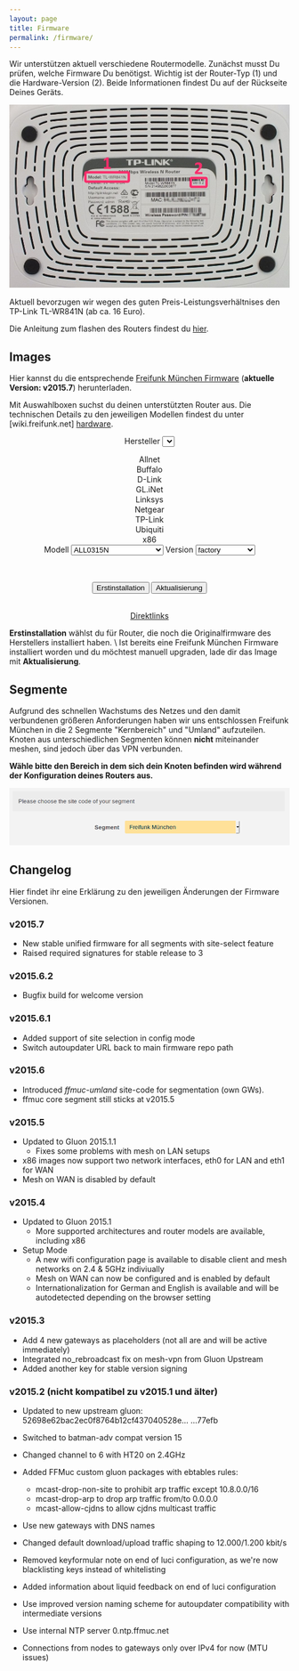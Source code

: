 ```yaml
---
layout: page
title: Firmware
permalink: /firmware/
---
```


Wir unterstützen aktuell verschiedene Routermodelle. Zunächst musst Du prüfen, welche Firmware Du benötigst. Wichtig ist der Router-Typ (1) und die Hardware-Version (2). Beide Informationen findest Du auf der Rückseite Deines Geräts.

![Modell und Version](/assets/router-flashen/guide-14.jpg)

Aktuell bevorzugen wir wegen des guten Preis-Leistungsverhältnises den TP-Link TL-WR841N (ab ca. 16 Euro).

Die Anleitung zum flashen des Routers findest du [hier][router-flashen].

## Images

Hier kannst du die entsprechende [Freifunk München Firmware](http://firmware.ffmuc.net/) (**aktuelle Version: v2015.7**) herunterladen.

Mit Auswahlboxen suchst du deinen unterstützten Router aus. Die technischen Details zu den jeweiligen Modellen findest du unter [wiki.freifunk.net]
[hardware].

<div markdown="0" style="text-align:center">

<label for="brand">Hersteller</label>
<select id="brand" onchange="giveSelection(1,this.value)">
  <option value="allnet">Allnet</option>
  <option value="buffalo">Buffalo</option>
  <option value="d-link">D-Link</option>
  <option value="gl-inet">GL.iNet</option>
  <option value="linksys">Linksys</option>
  <option value="netgear">Netgear</option>
  <option value="tp-link">TP-Link</option>
  <option value="ubiquiti">Ubiquiti</option>
  <option value="x86">x86</option>
</select>
<label for="model">Modell</label>
<select id="model" onchange="giveSelection(2,this.value)">
  <option data-option="allnet" value="all0315n">ALL0315N</option>
  <option data-option="buffalo" value="wzr-hp-ag300h-wzr-600dhp">WZR HP AG300H</option>
  <option data-option="buffalo" value="wzr-hp-ag300h-wzr-600dhp">WZR 600DHP</option>
  <option data-option="buffalo" value="wzr-hp-g450h">WZR HP G450H</option>
  <option data-option="d-link" value="dir-615">DIR-615</option>
  <option data-option="d-link" value="dir-825">DIR-825</option>
  <option data-option="gl-inet" value="6408a">6408A</option>
  <option data-option="gl-inet" value="6416a">6416A</option>
  <option data-option="linksys" value="wrt160nl">WRT160NL</option>
  <option data-option="netgear" value="wndr3700">WNDR3700</option>
  <option data-option="netgear" value="wndr3700v2">WNDR3700v2</option>
  <option data-option="netgear" value="wndr3700v4">WNDR3700v4</option>
  <option data-option="netgear" value="wndr3800">WNDR3800</option>
  <option data-option="netgear" value="wndr4300">WNDR4300</option>
  <option data-option="netgear" value="wndrmacv2">WNDRMACv2</option>
  <option data-option="tp-link" value="cpe210">CPE210</option>
  <option data-option="tp-link" value="cpe220">CPE220</option>
  <option data-option="tp-link" value="cpe510">CPE510</option>
  <option data-option="tp-link" value="cpe520">CPE520</option>
  <option data-option="tp-link" value="tl-mr3020">TL-MR3020</option>
  <option data-option="tp-link" value="tl-mr3040">TL-MR3040</option>
  <option data-option="tp-link" value="tl-mr3220">TL-MR3220</option>
  <option data-option="tp-link" value="tl-mr3420">TL-MR3420</option>
  <option data-option="tp-link" value="tl-wa701n-nd">TL-WA701N/ND</option>
  <option data-option="tp-link" value="tl-wa750re">TL-WA750RE</option>
  <option data-option="tp-link" value="tl-wa801n-nd">TL-WA801N/ND</option>
  <option data-option="tp-link" value="tl-wa830re">TL-WA830RE</option>
  <option data-option="tp-link" value="tl-wa850re">TL-WA850RE</option>
  <option data-option="tp-link" value="tl-wa860re">TL-WA860RE</option>
  <option data-option="tp-link" value="tl-wa901n-nd">TL-WA901N/ND</option>
  <option data-option="tp-link" value="tl-wdr3500">TL-WDR3500</option>
  <option data-option="tp-link" value="tl-wdr3600">TL-WDR3600</option>
  <option data-option="tp-link" value="tl-wdr4300">TL-WDR4300</option>
  <option data-option="tp-link" value="tl-wr703n">TL-WR703N</option>
  <option data-option="tp-link" value="tl-wr710n">TL-WR710N</option>
  <option data-option="tp-link" value="tl-wr740n-nd">TL-WR740N/ND</option>
  <option data-option="tp-link" value="tl-wr741n-nd">TL-WR741N/ND</option>
  <option data-option="tp-link" value="tl-wr743n-nd">TL-WR743N/ND</option>
  <option data-option="tp-link" value="tl-wr841n-nd">TL-WR841N/ND</option>
  <option data-option="tp-link" value="tl-wr842n-nd">TL-WR842N/ND</option>
  <option data-option="tp-link" value="tl-wr941n-nd">TL-WR941N/ND</option>
  <option data-option="tp-link" value="tl-wr1043n-nd">TL-WR1043N/ND</option>
  <option data-option="tp-link" value="tl-wr2543n-nd">TL-WR2543N/ND</option>
  <option data-option="ubiquiti" value="bullet-m">Bullet M</option>
  <option data-option="ubiquiti" value="nanostation-m">Nanostation/Loco M</option>
  <option data-option="ubiquiti" value="nanostation-m-xw">Nanostation M XW</option>
  <option data-option="ubiquiti" value="loco-m-xw">Nanostation Loco M XW</option>
  <option data-option="ubiquiti" value="unifi">UniFi AP / Unifi AP-LR</option>
  <option data-option="ubiquiti" value="unifi-ap-pro">UniFi AP-Pro</option>
  <option data-option="ubiquiti" value="unifiap-outdoor">UniFi Outdoor</option>
  <option data-option="x86" value="vmi">Virtual Machine Images</option>
</select>
<label for="version">Version</label>
<select id="version">
  <option data-option="all0315n" value="">factory</option>
  <option data-option="wzr-hp-ag300h-wzr-600dhp" value="">factory</option>
  <option data-option="wzr-hp-g450h" value="">factory</option>
  <option data-option="dir-615" value="rev-c1">rev C1</option>
  <option data-option="dir-825" value="rev-b1">rev B1</option>
  <option data-option="6408a" value="v1">v1</option>
  <option data-option="6416a" value="v1">v1</option>
  <option data-option="wrt160nl" value="">factory</option>
  <option data-option="wndr3700" value="">factory</option>
  <option data-option="wndr3700v2" value="">factory</option>
  <option data-option="wndr3700v4" value="">factory</option>
  <option data-option="wndr3800" value="">factory</option>
  <option data-option="wndr4300" value="">factory</option>
  <option data-option="wndrmacv2" value="">factory</option>
  <option data-option="cpe210" value="v1.0">1.0</option>
  <option data-option="cpe220" value="v1.0">1.0</option>
  <option data-option="cpe510" value="v1.0">1.0</option>
  <option data-option="cpe520" value="v1.0">1.0</option>
  <option data-option="tl-mr3020" value="v1">1.x</option>
  <option data-option="tl-mr3040" value="v1">1.x</option>
  <option data-option="tl-mr3040" value="v2">2.x</option>
  <option data-option="tl-mr3220" value="v1">1.x</option>
  <option data-option="tl-mr3420" value="v1">1.x</option>
  <option data-option="tl-mr3420" value="v2">2.x</option>
  <option data-option="tl-wa701n-nd" value="v1">1.x</option>
  <option data-option="tl-wa750re" value="v1">1.x</option>
  <option data-option="tl-wa801n-nd" value="v2">2.x</option>
  <option data-option="tl-wa830re" value="v1">1.x</option>
  <option data-option="tl-wa850re" value="v1">1.x</option>
  <option data-option="tl-wa860re" value="v1">1.x</option>
  <option data-option="tl-wa901n-nd" value="v2">2.x</option>
  <option data-option="tl-wa901n-nd" value="v3">3.x</option>
  <option data-option="tl-wdr3500" value="v1">1.x</option>
  <option data-option="tl-wdr3600" value="v1">1.x</option>
  <option data-option="tl-wdr4300" value="v1">1.x</option>
  <option data-option="tl-wr703n" value="v1">1.x</option>
  <option data-option="tl-wr710n" value="v1">1.x</option>
  <option data-option="tl-wr740n-nd" value="v1">1.x</option>
  <option data-option="tl-wr740n-nd" value="v3">3.x</option>
  <option data-option="tl-wr740n-nd" value="v4">4.x</option>
  <option data-option="tl-wr741n-nd" value="v1">1.x</option>
  <option data-option="tl-wr741n-nd" value="v2">2.x</option>
  <option data-option="tl-wr741n-nd" value="v4">4.x</option>
  <option data-option="tl-wr743n-nd" value="v1">1.x</option>
  <option data-option="tl-wr743n-nd" value="v2">2.x</option>
  <option data-option="tl-wr841n-nd" value="v3">3.x</option>
  <option data-option="tl-wr841n-nd" value="v5">5.x</option>
  <option data-option="tl-wr841n-nd" value="v7">7.x</option>
  <option data-option="tl-wr841n-nd" value="v8">8.x</option>
  <option data-option="tl-wr841n-nd" value="v9">9.x</option>
  <option data-option="tl-wr842n-nd" value="v1">1.x</option>
  <option data-option="tl-wr842n-nd" value="v2">2.x</option>
  <option data-option="tl-wr941n-nd" value="v2">2.x</option>
  <option data-option="tl-wr941n-nd" value="v3">3.x</option>
  <option data-option="tl-wr941n-nd" value="v4">4.x</option>
  <option data-option="tl-wr941n-nd" value="v5">5.x</option>
  <option data-option="tl-wr1043n-nd" value="v1">1.x</option>
  <option data-option="tl-wr1043n-nd" value="v2">2.x</option>
  <option data-option="tl-wr2543n-nd" value="v1">1.x</option>
  <option data-option="bullet-m" value="">factory</option>
  <option data-option="nanostation-m" value="">factory</option>
  <option data-option="nanostation-m-xw" value="">factory</option>
  <option data-option="loco-m-xw" value="">factory</option>
  <option data-option="unifi" value="">factory</option>
  <option data-option="unifi-ap-pro" value="">factory</option>
  <option data-option="unifiap-outdoor" value="">factory</option>
  <option data-option="vmi" value="kvm">kvm</option>
  <option data-option="vmi" value="generic">Generic</option>
  <option data-option="vmi" value="virtualbox">Virtualbox VDI</option>
  <option data-option="vmi" value="vmware">VMware vmdk</option>
</select>

<br><br>
  <button type="button" class="btn btn-default" onclick="getImage('ffmuc','factory','http://firmware.ffmuc.net/stable/','v2015.7');">Erstinstallation</button>
  <button type="button" class="btn btn-primary" onclick="getImage('ffmuc','sysupgrade','http://firmware.ffmuc.net/stable/','v2015.7');">Aktualisierung</button>

<br>
<a href="http://firmware.ffmuc.net/">Direktlinks</a>

</div>

**Erstinstallation** wählst du für Router, die noch die Originalfirmware des Herstellers installiert haben. \\
Ist bereits eine Freifunk München Firmware installiert worden und du möchtest manuell upgraden, lade dir das Image mit **Aktualisierung**.


## Segmente

Aufgrund des schnellen Wachstums des Netzes und den damit verbundenen größeren Anforderungen haben wir uns entschlossen Freifunk München in die 2 Segmente "Kernbereich" und "Umland" aufzuteilen. <br>
Knoten aus unterschiedlichen Segmenten können **nicht** miteinander meshen, sind jedoch über das VPN verbunden.

**Wähle bitte den Bereich in dem sich dein Knoten befinden wird während der Konfiguration deines Routers aus.**

![Site Select](/assets/firmware/site-select.png)

## Changelog

Hier findet ihr eine Erklärung zu den jeweiligen Änderungen der Firmware Versionen.

### v2015.7
 * New stable unified firmware for all segments with site-select feature
 * Raised required signatures for stable release to 3

### v2015.6.2
 * Bugfix build for welcome version

### v2015.6.1
 * Added support of site selection in config mode
 * Switch autoupdater URL back to main firmware repo path

### v2015.6
 - Introduced *ffmuc-umland* site-code for segmentation (own GWs).
 - ffmuc core segment still sticks at v2015.5

### v2015.5
 - Updated to Gluon 2015.1.1
   - Fixes some problems with mesh on LAN setups
 - x86 images now support two network interfaces, eth0 for LAN and eth1 for WAN
 - Mesh on WAN is disabled by default

### v2015.4
 - Updated to Gluon 2015.1
   - More supported architectures and router models are available, including x86
 - Setup Mode
   - A new wifi configuration page is available to disable client and mesh
     networks on 2.4 & 5GHz indiviually
   - Mesh on WAN can now be configured and is enabled by default
   - Internationalization for German and English is available and will
     be autodetected depending on the browser setting

### v2015.3

- Add 4 new gateways as placeholders (not all are and will be active immediately)
- Integrated no_rebroadcast fix on mesh-vpn from Gluon Upstream
- Added another key for stable version signing

### v2015.2 (nicht kompatibel zu v2015.1 und älter)

 - Updated to new upstream gluon: 52698e62bac2ec0f8764b12cf437040528e…
…77efb

 - Switched to batman-adv compat version 15
 - Changed channel to 6 with HT20 on 2.4GHz
 - Added FFMuc custom gluon packages with ebtables rules:
   - mcast-drop-non-site to prohibit arp traffic except 10.8.0.0/16
   - mcast-drop-arp to drop arp traffic from/to 0.0.0.0
   - mcast-allow-cjdns to allow cjdns multicast traffic
 - Use new gateways with DNS names
 - Changed default download/upload traffic shaping to 12.000/1.200 kbit/s
 - Removed keyformular note on end of luci configuration, as we're now
   blacklisting keys instead of whitelisting
 - Added information about liquid feedback on end of luci configuration
 - Use improved version naming scheme for autoupdater compatibility with
   intermediate versions
 - Use internal NTP server 0.ntp.ffmuc.net
 - Connections from nodes to gateways only over IPv4 for now (MTU issues)

[hardware]: http://wiki.freifunk.net/Kategorie:Hardware
[router-flashen]: /router-flashen/
